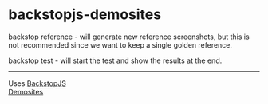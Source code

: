 # backstopjs-demosites

backstop reference - will generate new reference screenshots, but this is not recommended since we want to keep a single golden reference.

backstop test - will start the test and show the results at the end.

___
Uses [BackstopJS](https://github.com/garris/BackstopJS) \
[Demosites](https://demosites.io/)
